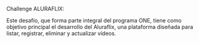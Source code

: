 Challenge ALURAFLIX:

Este desafío, que forma parte integral del programa ONE, tiene como objetivo principal el desarrollo del Aluraflix, 
una plataforma diseñada para listar, registrar, eliminar y actualizar vídeos. 

